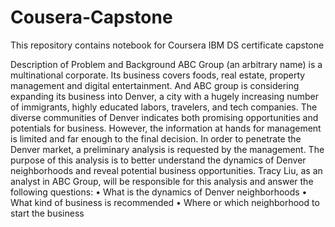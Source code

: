 # Cousera-Capstone
This repository contains notebook for Coursera IBM DS certificate capstone

Description of Problem and Background
ABC Group (an arbitrary name) is a multinational corporate. Its business covers foods, real estate, property management and digital entertainment. And ABC group is considering expanding its business into Denver, a city with a hugely increasing number of immigrants, highly educated labors, travelers,  and tech companies. The diverse communities of Denver indicates both promising opportunities and potentials for business. 
However, the information at hands for management is limited and far enough to the final decision. In order to penetrate the Denver market, a preliminary analysis is requested by the management. The purpose of this analysis is to better understand the dynamics of Denver neighborhoods and reveal potential business opportunities. Tracy Liu, as an analyst in ABC Group, will be responsible for this analysis and answer the following questions:
•	What is the dynamics of Denver neighborhoods
•	What kind of business is recommended
•	Where or which neighborhood to start the business
